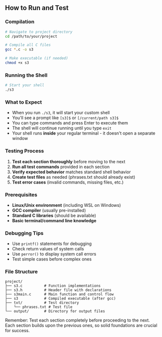
## How to Run and Test

### Compilation
```bash
# Navigate to project directory
cd /path/to/your/project

# Compile all C files
gcc *.c -o s3

# Make executable (if needed)
chmod +x s3
```

### Running the Shell
```bash
# Start your shell
./s3
```

### What to Expect
- When you run `./s3`, it will start your custom shell
- You'll see a prompt like `[s3]$` or `[/current/path s3]$`
- You can type commands and press Enter to execute them
- The shell will continue running until you type `exit`
- Your shell runs **inside** your regular terminal - it doesn't open a separate window

### Testing Process
1. **Test each section thoroughly** before moving to the next
2. **Run all test commands** provided in each section
3. **Verify expected behavior** matches standard shell behavior
4. **Create test files** as needed (phrases.txt should already exist)
5. **Test error cases** (invalid commands, missing files, etc.)

### Prerequisites
- **Linux/Unix environment** (including WSL on Windows)
- **GCC compiler** (usually pre-installed)
- **Standard C libraries** (should be available)
- **Basic terminal/command line knowledge**

### Debugging Tips
- Use `printf()` statements for debugging
- Check return values of system calls
- Use `perror()` to display system call errors
- Test simple cases before complex ones

### File Structure
```
project/
├── s3.c          # Function implementations
├── s3.h          # Header file with declarations
├── s3main.c      # Main function and control flow
├── s3            # Compiled executable (after gcc)
├── txt/          # Test directory
│   └── phrases.txt # Test file
└── output/       # Directory for output files
```

Remember: Test each section completely before proceeding to the next. Each section builds upon the previous ones, so solid foundations are crucial for success.

